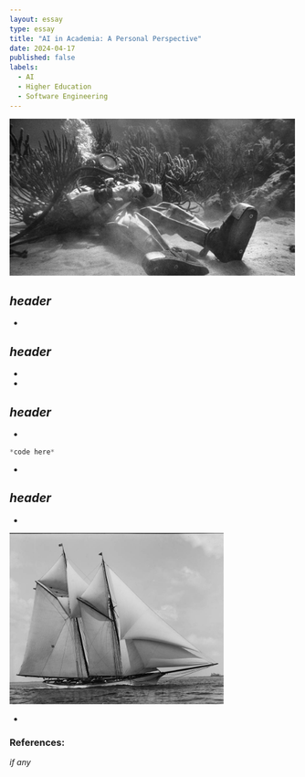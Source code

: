 ```yaml
---
layout: essay
type: essay
title: "AI in Academia: A Personal Perspective"
date: 2024-04-17
published: false
labels:
  - AI
  - Higher Education
  - Software Engineering
---
```


<img width="500px" height="275px"
     class="rounded float-start pe-4" 
     src="../img/dynamics/chill-diving-suit.jpeg" >

## *header*

*

## *header*

*

*


## *header*

*

```jsx
*code here*
```

*

## *header* 

*

<img width="375px" 
     class="rounded float-start pe-4" 
     src="../img/dynamics/sailboat.jpg" >

*


### __References:__ 

*if any*
